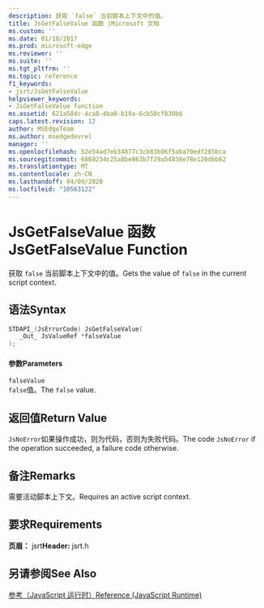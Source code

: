 ```yaml
---
description: 获取 `false` 当前脚本上下文中的值。
title: JsGetFalseValue 函数 |Microsoft 文档
ms.custom: ''
ms.date: 01/18/2017
ms.prod: microsoft-edge
ms.reviewer: ''
ms.suite: ''
ms.tgt_pltfrm: ''
ms.topic: reference
f1_keywords:
- jsrt/JsGetFalseValue
helpviewer_keywords:
- JsGetFalseValue function
ms.assetid: 621a584c-4ca8-4ba0-b19a-6cb50cf830b6
caps.latest.revision: 12
author: MSEdgeTeam
ms.author: msedgedevrel
manager: ''
ms.openlocfilehash: 52e54ad7eb34877c3cb83b06f5aba70edf285bca
ms.sourcegitcommit: 6860234c25a8be863b7f29a54838e78e120dbb62
ms.translationtype: MT
ms.contentlocale: zh-CN
ms.lasthandoff: 04/09/2020
ms.locfileid: "10563122"
---
```

# <span data-ttu-id="2bef0-103">JsGetFalseValue 函数</span><span class="sxs-lookup"><span data-stu-id="2bef0-103">JsGetFalseValue Function</span></span>
<span data-ttu-id="2bef0-104">获取 `false` 当前脚本上下文中的值。</span><span class="sxs-lookup"><span data-stu-id="2bef0-104">Gets the value of `false` in the current script context.</span></span>  
  
## <span data-ttu-id="2bef0-105">语法</span><span class="sxs-lookup"><span data-stu-id="2bef0-105">Syntax</span></span>  
  
```cpp  
STDAPI_(JsErrorCode) JsGetFalseValue(  
   _Out_ JsValueRef *falseValue  
);  
```  
  
#### <span data-ttu-id="2bef0-106">参数</span><span class="sxs-lookup"><span data-stu-id="2bef0-106">Parameters</span></span>  
 `falseValue`  
 <span data-ttu-id="2bef0-107">`false`值。</span><span class="sxs-lookup"><span data-stu-id="2bef0-107">The `false` value.</span></span>  
  
## <span data-ttu-id="2bef0-108">返回值</span><span class="sxs-lookup"><span data-stu-id="2bef0-108">Return Value</span></span>  
 <span data-ttu-id="2bef0-109">`JsNoError`如果操作成功，则为代码，否则为失败代码。</span><span class="sxs-lookup"><span data-stu-id="2bef0-109">The code `JsNoError` if the operation succeeded, a failure code otherwise.</span></span>  
  
## <span data-ttu-id="2bef0-110">备注</span><span class="sxs-lookup"><span data-stu-id="2bef0-110">Remarks</span></span>  
 <span data-ttu-id="2bef0-111">需要活动脚本上下文。</span><span class="sxs-lookup"><span data-stu-id="2bef0-111">Requires an active script context.</span></span>  
  
## <span data-ttu-id="2bef0-112">要求</span><span class="sxs-lookup"><span data-stu-id="2bef0-112">Requirements</span></span>  
 <span data-ttu-id="2bef0-113">**页眉：** jsrt</span><span class="sxs-lookup"><span data-stu-id="2bef0-113">**Header:** jsrt.h</span></span>  
  
## <span data-ttu-id="2bef0-114">另请参阅</span><span class="sxs-lookup"><span data-stu-id="2bef0-114">See Also</span></span>  
 [<span data-ttu-id="2bef0-115">参考（JavaScript 运行时）</span><span class="sxs-lookup"><span data-stu-id="2bef0-115">Reference (JavaScript Runtime)</span></span>](../chakra-hosting/reference-javascript-runtime.md)